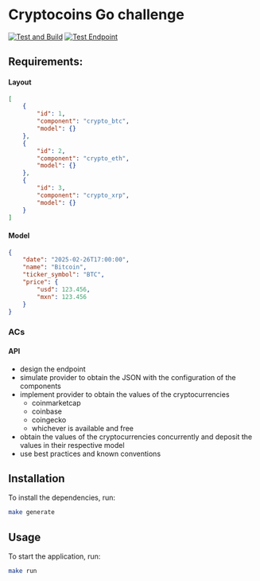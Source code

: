 # Cryptocoins Go challenge

  [![Test and Build](https://github.com/umarquez/cryptocoins-go-challenge/actions/workflows/test_and_build.yaml/badge.svg)](https://github.com/umarquez/cryptocoins-go-challenge/actions/workflows/test_and_build.yaml)
  [![Test Endpoint](https://github.com/umarquez/cryptocoins-go-challenge/actions/workflows/test_endpoint.yaml/badge.svg)](https://github.com/umarquez/cryptocoins-go-challenge/actions/workflows/test_endpoint.yaml)

## Requirements:

#### Layout

```json
[
    {
        "id": 1,
        "component": "crypto_btc",
        "model": {}
    },
    {
        "id": 2,
        "component": "crypto_eth",
        "model": {}
    },
    {
        "id": 3,
        "component": "crypto_xrp",
        "model": {}
    }
]
```

#### Model

```json
{
    "date": "2025-02-26T17:00:00",
    "name": "Bitcoin",
    "ticker_symbol": "BTC",
    "price": {
        "usd": 123.456,
        "mxn": 123.456
    }
}
```

### ACs

#### API
- design the endpoint
- simulate provider to obtain the JSON with the configuration of the components
- implement provider to obtain the values of the cryptocurrencies
    - coinmarketcap
    - coinbase
    - coingecko
    - whichever is available and free
- obtain the values of the cryptocurrencies concurrently and deposit the values in their respective model
- use best practices and known conventions

## Installation

To install the dependencies, run:
```sh
make generate
```

## Usage

To start the application, run:
```sh
make run
```
